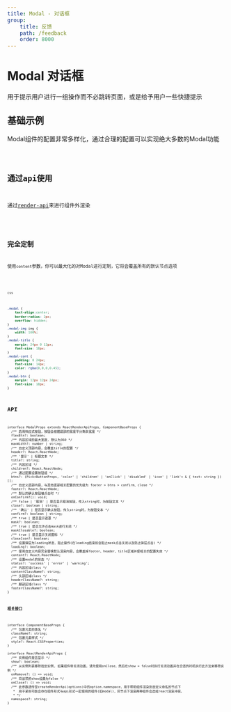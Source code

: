 ```yaml
---
title: Modal - 对话框 
group:
    title: 反馈
    path: /feedback
    order: 8000
---
```


# Modal 对话框

用于提示用户进行一组操作而不必跳转页面，或是给予用户一些快捷提示

## 基础示例
Modal组件的配置非常多样化，通过合理的配置可以实现绝大多数的Modal功能

<code src="./demo.tsx" />

## 通过api使用
通过[render-api](/#/utils/render-api)来进行组件外渲染

<code src="./demo-api.tsx" />

## 完全定制
使用`content`参数，你可以最大化的对Modal进行定制，它将会覆盖所有的默认节点选项

<code src="./demo-custom.tsx" />


`css`
```css
.modal {
    text-align:center;
    border-radius: 2px;
    overflow: hidden;
}
.modal-img img {
    width: 100%;
}
.modal-title {
    margin: 24px 0 12px;
    font-size: 18px;
}
.modal-cont {
    padding: 0 24px;
    font-size: 14px;
    color: rgba(0,0,0,0.45);
}
.modal-btn {
    margin: 12px 12px 24px;
    font-size: 18px;
}
```

## API
```tsx | pure
interface ModalProps extends ReactRenderApiProps, ComponentBaseProps {
  /** 启用响应式按钮，按钮会根据底部的宽度平分剩余宽度 */
  flexBtn?: boolean;
  /** 内容区域的最大宽度, 默认为360 */
  maxWidth?: number | string;
  /** 自定义顶部内容，会覆盖title的配置 */
  header?: React.ReactNode;
  /** '提示' | 标题文本 */
  title?: string;
  /** 内容区域 */
  children?: React.ReactNode;
  /** 通过配置设置按钮组 */
  btns?: (Pick<ButtonProps, 'color' | 'children' | 'onClick' | 'disabled' | 'icon' | 'link'> & { text: string })[];
  /** 自定义底部内容，与其他底部相关配置的优先级为 footer > btns > confirm、close */
  footer?: React.ReactNode;
  /** 默认的确认按钮被点击时 */
  onConfirm?(): void;
  /** false | '取消' | 是否显示取消按钮，传入string时，为按钮文本 */
  close?: boolean | string;
  /** '确认' | 是否显示确认按钮，传入string时，为按钮文本 */
  confirm?: boolean | string;
  /** true | 是否显示遮罩 */
  mask?: boolean;
  /** true | 是否允许点击mask进行关闭 */
  maskClosable?: boolean;
  /** true | 是否显示关闭图标 */
  closeIcon?: boolean;
  /** 设置弹层为loading状态，阻止操作(在loading结束前会阻止mask点击关闭以及防止弹层点击) */
  loading?: boolean;
  /** 使用自定义内容完全替换默认渲染内容，会覆盖掉footer、header、title区域并使相关的配置失效 */
  content?: React.ReactNode;
  /** 设置modal的状态 */
  status?: 'success' | 'error' | 'warning';
  /** 内容区域class */
  contentClassName?: string;
  /** 头部区域class */
  headerClassName?: string;
  /** 脚部区域class */
  footerClassName?: string;
}

```

**相关接口**
```tsx | pure
interface ComponentBaseProps {
  /** 包裹元素的类名 */
  className?: string;
  /** 包裹元素样式 */
  style?: React.CSSProperties;
}

interface ReactRenderApiProps {
  /** 实例组件是否显示 */
  show?: boolean;
  /** 从实例列表移除指定实例, 如果组件带关闭动画，请先使用onClose，然后在show = false时执行关闭动画并在合适的时机执行此方法来移除实例 */
  onRemove?: () => void;
  /** 将该项的show设置为false */
  onClose?: () => void;
  /** 此参数透传至createRenderApi(options)中的option.namespace，用于帮助组件渲染到自定义命名的节点下
   *  用于某些可能会存在组件形式与api形式一起使用的组件(如modal)，同节点下渲染两种组件会造成react渲染冲突。
   * */
  namespace?: string;
}
```











